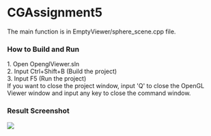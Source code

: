 # CGAssignment5

The main function is in EmptyViewer/sphere_scene.cpp file.

<h3>How to Build and Run</h3>
1. Open OpenglViewer.sln<br>
2. Input Ctrl+Shift+B (Build the project)<br>
3. Input F5 (Run the project)
<br>
If you want to close the project window, input 'Q' to close the OpenGL Viewer window and input any key to close the command window.
<br>
<h3>Result Screenshot</h3>
<img src="https://github.com/user-attachments/assets/f71a57bc-9cdb-4f52-9231-2949859b634a">
